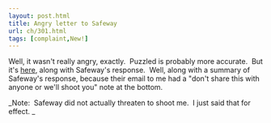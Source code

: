 ```yaml
---
layout: post.html
title: Angry letter to Safeway
url: ch/301.html
tags: [complaint,New!]
---
```

Well, it wasn't really angry, exactly.  Puzzled is probably more accurate.  But it's [here](http://www.complainthub.com/?page_id=182), along with Safeway's response.  Well, along with a summary of Safeway's response, because their email to me had a "don't share this with anyone or we'll shoot you" note at the bottom.

_Note:  Safeway did not actually threaten to shoot me.  I just said that for effect. _
